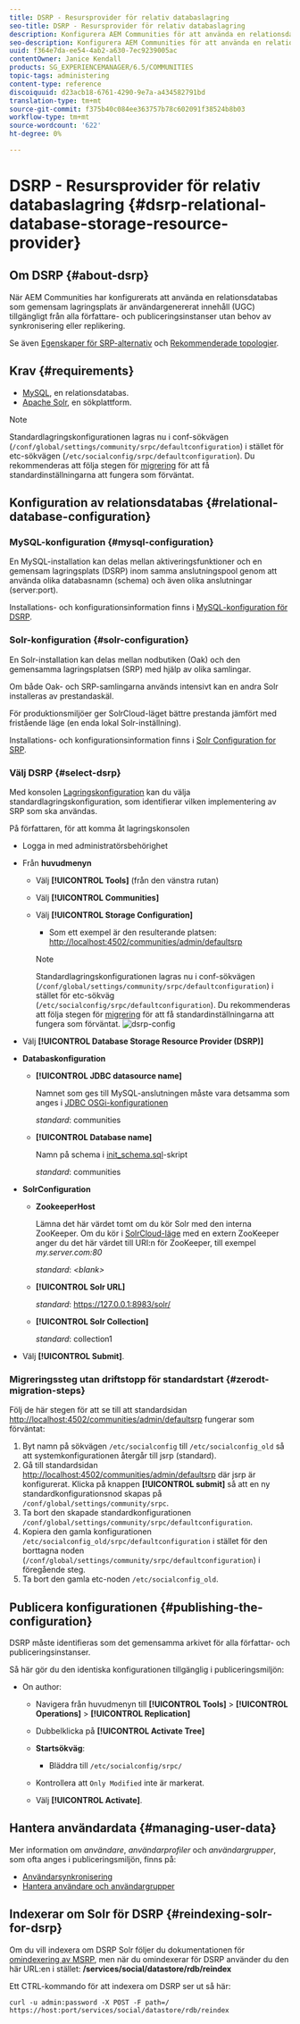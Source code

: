 ```yaml
---
title: DSRP - Resursprovider för relativ databaslagring
seo-title: DSRP - Resursprovider för relativ databaslagring
description: Konfigurera AEM Communities för att använda en relationsdatabas som gemensam lagringsplats
seo-description: Konfigurera AEM Communities för att använda en relationsdatabas som gemensam lagringsplats
uuid: f364e7da-ee54-4ab2-a630-7ec9239005ac
contentOwner: Janice Kendall
products: SG_EXPERIENCEMANAGER/6.5/COMMUNITIES
topic-tags: administering
content-type: reference
discoiquuid: d23acb18-6761-4290-9e7a-a434582791bd
translation-type: tm+mt
source-git-commit: f375b40c084ee363757b78c602091f38524b8b03
workflow-type: tm+mt
source-wordcount: '622'
ht-degree: 0%

---
```



# DSRP - Resursprovider för relativ databaslagring {#dsrp-relational-database-storage-resource-provider}

## Om DSRP {#about-dsrp}

När AEM Communities har konfigurerats att använda en relationsdatabas som gemensam lagringsplats är användargenererat innehåll (UGC) tillgängligt från alla författare- och publiceringsinstanser utan behov av synkronisering eller replikering.

Se även [Egenskaper för SRP-alternativ](working-with-srp.md#characteristics-of-srp-options) och [Rekommenderade topologier](topologies.md).

## Krav {#requirements}

* [MySQL](#mysql-configuration), en relationsdatabas.
* [Apache Solr](#solr-configuration), en sökplattform.

>[!NOTE]
>
>Standardlagringskonfigurationen lagras nu i conf-sökvägen (`/conf/global/settings/community/srpc/defaultconfiguration`) i stället för etc-sökvägen (`/etc/socialconfig/srpc/defaultconfiguration`). Du rekommenderas att följa stegen för [migrering](#zerodt-migration-steps) för att få standardinställningarna att fungera som förväntat.

## Konfiguration av relationsdatabas {#relational-database-configuration}

### MySQL-konfiguration {#mysql-configuration}

En MySQL-installation kan delas mellan aktiveringsfunktioner och en gemensam lagringsplats (DSRP) inom samma anslutningspool genom att använda olika databasnamn (schema) och även olika anslutningar (server:port).

Installations- och konfigurationsinformation finns i [MySQL-konfiguration för DSRP](dsrp-mysql.md).

### Solr-konfiguration {#solr-configuration}

En Solr-installation kan delas mellan nodbutiken (Oak) och den gemensamma lagringsplatsen (SRP) med hjälp av olika samlingar.

Om både Oak- och SRP-samlingarna används intensivt kan en andra Solr installeras av prestandaskäl.

För produktionsmiljöer ger SolrCloud-läget bättre prestanda jämfört med fristående läge (en enda lokal Solr-inställning).

Installations- och konfigurationsinformation finns i [Solr Configuration for SRP](solr.md).

### Välj DSRP {#select-dsrp}

Med konsolen [Lagringskonfiguration](srp-config.md) kan du välja standardlagringskonfiguration, som identifierar vilken implementering av SRP som ska användas.

På författaren, för att komma åt lagringskonsolen

* Logga in med administratörsbehörighet
* Från **huvudmenyn**

   * Välj **[!UICONTROL Tools]** (från den vänstra rutan)
   * Välj **[!UICONTROL Communities]**
   * Välj **[!UICONTROL Storage Configuration]**

      * Som ett exempel är den resulterande platsen: [http://localhost:4502/communities/admin/defaultsrp](http://localhost:4502/communities/admin/defaultsrp)
      >[!NOTE]
      >
      >Standardlagringskonfigurationen lagras nu i conf-sökvägen (`/conf/global/settings/community/srpc/defaultconfiguration`)      i stället för etc-sökväg (`/etc/socialconfig/srpc/defaultconfiguration`). Du rekommenderas att följa stegen för [migrering](#zerodt-migration-steps) för att få standardinställningarna att fungera som förväntat.
   ![dsrp-config](assets/dsrp-config.png)

* Välj **[!UICONTROL Database Storage Resource Provider (DSRP)]**
* **Databaskonfiguration**

   * **[!UICONTROL JDBC datasource name]**

      Namnet som ges till MySQL-anslutningen måste vara detsamma som anges i [JDBC OSGi-konfigurationen](dsrp-mysql.md#configurejdbcconnections)

      *standard*: communities

   * **[!UICONTROL Database name]**

      Namn på schema i [init_schema.sql](dsrp-mysql.md#obtain-the-sql-script)-skript

      *standard*: communities

* **SolrConfiguration**

   * **[](https://cwiki.apache.org/confluence/display/solr/Using+ZooKeeper+to+Manage+Configuration+Files) ZookeeperHost**

      Lämna det här värdet tomt om du kör Solr med den interna ZooKeeper. Om du kör i [SolrCloud-läge](solr.md#solrcloud-mode) med en extern ZooKeeper anger du det här värdet till URI:n för ZooKeeper, till exempel *my.server.com:80*

      *standard*:  *&lt;blank>*

   * **[!UICONTROL Solr URL]**

      *standard*: https://127.0.0.1:8983/solr/

   * **[!UICONTROL Solr Collection]**

      *standard*: collection1

* Välj **[!UICONTROL Submit]**.

### Migreringssteg utan driftstopp för standardstart {#zerodt-migration-steps}

Följ de här stegen för att se till att standardsidan [http://localhost:4502/communities/admin/defaultsrp](http://localhost:4502/communities/admin/defaultsrp) fungerar som förväntat:

1. Byt namn på sökvägen `/etc/socialconfig` till `/etc/socialconfig_old` så att systemkonfigurationen återgår till jsrp (standard).
1. Gå till standardsidan [http://localhost:4502/communities/admin/defaultsrp](http://localhost:4502/communities/admin/defaultsrp) där jsrp är konfigurerat. Klicka på knappen **[!UICONTROL submit]** så att en ny standardkonfigurationsnod skapas på `/conf/global/settings/community/srpc`.
1. Ta bort den skapade standardkonfigurationen `/conf/global/settings/community/srpc/defaultconfiguration`.
1. Kopiera den gamla konfigurationen `/etc/socialconfig_old/srpc/defaultconfiguration` i stället för den borttagna noden (`/conf/global/settings/community/srpc/defaultconfiguration`) i föregående steg.
1. Ta bort den gamla etc-noden `/etc/socialconfig_old`.

## Publicera konfigurationen {#publishing-the-configuration}

DSRP måste identifieras som det gemensamma arkivet för alla författar- och publiceringsinstanser.

Så här gör du den identiska konfigurationen tillgänglig i publiceringsmiljön:

* On author:

   * Navigera från huvudmenyn till **[!UICONTROL Tools]** > **[!UICONTROL Operations]** > **[!UICONTROL Replication]**
   * Dubbelklicka på **[!UICONTROL Activate Tree]**
   * **Startsökväg**:

      * Bläddra till `/etc/socialconfig/srpc/`
   * Kontrollera att `Only Modified` inte är markerat.
   * Välj **[!UICONTROL Activate]**.


## Hantera användardata {#managing-user-data}

Mer information om *användare*, *användarprofiler* och *användargrupper*, som ofta anges i publiceringsmiljön, finns på:

* [Användarsynkronisering](sync.md)
* [Hantera användare och användargrupper](users.md)

## Indexerar om Solr för DSRP {#reindexing-solr-for-dsrp}

Om du vill indexera om DSRP Solr följer du dokumentationen för [omindexering av MSRP](msrp.md#msrp-reindex-tool), men när du omindexerar för DSRP använder du den här URL:en i stället: **/services/social/datastore/rdb/reindex**

Ett CTRL-kommando för att indexera om DSRP ser ut så här:

```shell
curl -u admin:password -X POST -F path=/ https://host:port/services/social/datastore/rdb/reindex
```

